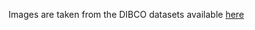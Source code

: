 Images are taken from the DIBCO datasets available [here](https://drive.google.com/open?id=11hu7gZF641eETGHi0Yq8DCLPrJ-aekRh)
